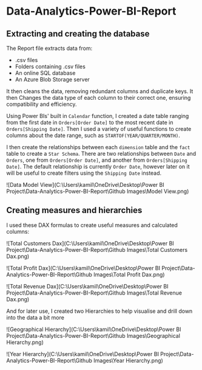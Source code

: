 # Data-Analytics-Power-BI-Report

## Extracting and creating the database
 The Report file extracts data from:
- .csv files
- Folders containing .csv files
- An online SQL database
- An Azure Blob Storage server

It then cleans the data, removing redundant columns and duplicate keys. It then Changes the data type of each column to their correct one, ensuring compatibility and efficiency.

Using Power BIs' built in ```Calendar``` function, I created a date table ranging from the first date in ```Orders[Order Date]``` to the most recent date in ```Orders[Shipping Date]```. Then I used a variety of useful functions to create columns about the date range, such as ```STARTOF(YEAR/QUARTER/MONTH)```.

I then create the relationships between each ```dimension``` table and the ```fact``` table to create a ```Star Schema```. There are two relationships between ```Date``` and ```Orders```, one from ```Orders[Order Date]```, and another from ```Orders[Shipping Date]```. The default relationship is currently ```Order Date```, however later on it will be useful to create filters using the ```Shipping Date``` instead.

![Data Model View](C:\Users\kamil\OneDrive\Desktop\Power BI Project\Data-Analytics-Power-BI-Report\Github Images\Model View.png)


## Creating measures and hierarchies


I used these DAX formulas to create useful measures and calculated columns: 

![Total Customers Dax](C:\Users\kamil\OneDrive\Desktop\Power BI Project\Data-Analytics-Power-BI-Report\Github Images\Total Customers Dax.png)

![Total Profit Dax](C:\Users\kamil\OneDrive\Desktop\Power BI Project\Data-Analytics-Power-BI-Report\Github Images\Total Profit Dax.png)

![Total Revenue Dax](C:\Users\kamil\OneDrive\Desktop\Power BI Project\Data-Analytics-Power-BI-Report\Github Images\Total Revenue Dax.png)

And for later use, I created two Hierarchies to help visualise and drill down into the data a bit more

![Geographical Hierarchy](C:\Users\kamil\OneDrive\Desktop\Power BI Project\Data-Analytics-Power-BI-Report\Github Images\Geographical Hierarchy.png)

![Year Hierarchy](C:\Users\kamil\OneDrive\Desktop\Power BI Project\Data-Analytics-Power-BI-Report\Github Images\Year Hierarchy.png)
